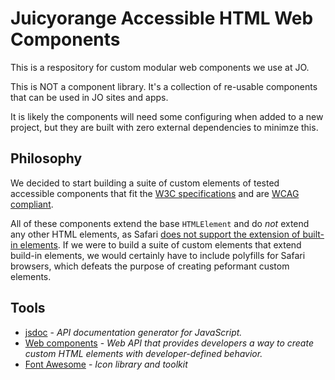 # **Juicyorange Accessible HTML Web Components**

This is a respository for custom modular web components we use at JO.

This is NOT a component library. It's a collection of re-usable components that can be used in JO sites and apps.

It is likely the components will need some configuring when added to a new project, but they are built with zero external dependencies to minimze this.

## **Philosophy**

We decided to start building a suite of custom elements of tested accessible components that fit the [W3C specifications](https://www.w3.org/standards/) and are [WCAG compliant](https://www.w3.org/WAI/standards-guidelines/wcag/).

All of these components extend the base `HTMLElement` and do _not_ extend any other HTML elements, as Safari [does not support the extension of built-in elements](https://stackoverflow.com/questions/72090155/what-web-component-features-are-not-supported-by-safari-desktop-and-safari-ios/72090672#72090672). If we were to build
a suite of custom elements that extend build-in elements, we would certainly have to include polyfills for Safari browsers, which defeats the purpose of creating peformant custom elements.

## **Tools**

- [jsdoc](https://jsdoc.app/about-getting-started) - _API documentation generator for JavaScript._
- [Web components](https://developer.mozilla.org/en-US/docs/Web/API/Web_components/) - _Web API that provides developers a way to create custom HTML elements with developer-defined behavior._
- [Font Awesome](https://fontawesome.com/) - _Icon library and toolkit_
